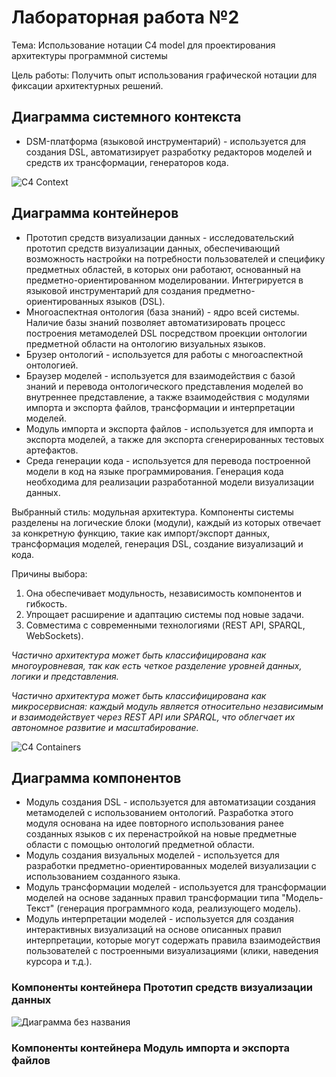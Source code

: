 # Лабораторная работа №2
Тема: Использование нотации C4 model для проектирования архитектуры программной системы

Цель работы: Получить опыт использования графической нотации для фиксации архитектурных решений.

## Диаграмма системного контекста
* DSM-платформа (языковой инструментарий) - используется для создания DSL,  автоматизирует разработку редакторов моделей и средств их трансформации, генераторов кода.

![С4 Context](https://github.com/user-attachments/assets/2bdab443-b8b4-44d6-aa34-5ee87d583b68)


## Диаграмма контейнеров
* Прототип средств визуализации данных - исследовательский прототип средств визуализации данных, обеспечивающий возможность настройки на потребности пользователей и специфику предметных областей, в которых они работают, основанный на предметно-ориентированном моделировании. Интегрируется в языковой инструментарий для создания предметно-ориентированных языков (DSL).
* Многоаспектная онтология (база знаний) - ядро всей системы. Наличие базы знаний позволяет автоматизировать процесс построения метамоделей DSL посредством проекции онтологии предметной области на онтологию визуальных языков. 
* Брузер онтологий - используется для работы с многоаспектной онтологией. 
* Браузер моделей - используется для взаимодействия с базой знаний и перевода онтологического представления моделей во внутреннее представление, а также взаимодействия с модулями импорта и экспорта файлов, трансформации и интерпретации моделей. 
* Модуль импорта и экспорта файлов - используется для импорта и экспорта моделей, а также для экспорта сгенерированных тестовых артефактов.
* Среда генерации кода - используется для перевода построенной модели в код на языке программирования. Генерация кода необходима для реализации разработанной модели визуализации данных.

Выбранный стиль: модульная архитектура. Компоненты системы разделены на логические блоки (модули), каждый из которых отвечает за конкретную функцию, такие как импорт/экспорт данных, трансформация моделей, генерация DSL, создание визуализаций и кода.

Причины выбора: 
1. Она обеспечивает модульность, независимость компонентов и гибкость.
2. Упрощает расширение и адаптацию системы под новые задачи.
3. Совместима с современными технологиями (REST API, SPARQL, WebSockets).
   
*Частично архитектура может быть классифицирована как многоуровневая, так как есть четкое разделение уровней данных, логики и представления.*

*Частично архитектура может быть классифицирована как микросервисная: каждый модуль является относительно независимым и взаимодействует через REST API или SPARQL, что облегчает их автономное развитие и масштабирование.*

![C4 Containers](https://github.com/user-attachments/assets/2ccb62b0-d7f7-448c-b06d-34d3534b0fab)

## Диаграмма компонентов
* Модуль создания DSL - используется для автоматизации создания метамоделей с использованием онтологий. Разработка этого модуля основана на идее повторного использования ранее созданных языков с их перенастройкой на новые предметные области с помощью онтологий предметной области.
* Модуль создания визуальных моделей - используется для разработки предметно-ориентированных моделей визуализации с использованием созданного языка. 
* Модуль трансформации моделей - используется для трансформации моделей на основе заданных правил трансформации типа "Модель-Текст" (генерация программного кода, реализующего модель). 
* Модуль интерпретации моделей - используется для создания интерактивных визуализаций на основе описанных правил интерпретации, которые могут содержать правила взаимодействия пользователей с построенными визуализациями (клики, наведения курсора и т.д.).




### Компоненты контейнера Прототип средств визуализации данных
![Диаграмма без названия](https://github.com/user-attachments/assets/1bea6eaa-bfa3-435c-9a38-3a527542b6c2)

### Компоненты контейнера Модуль импорта и экспорта файлов
